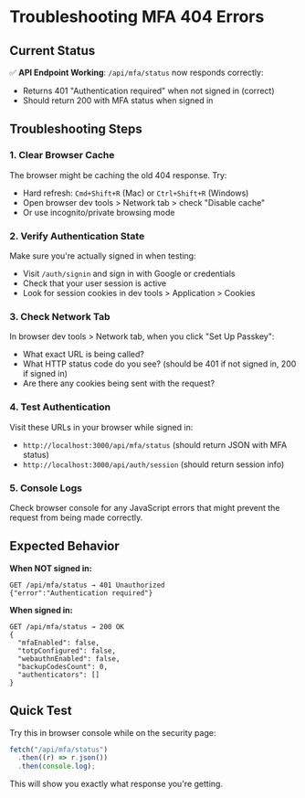 # Troubleshooting MFA 404 Errors

## Current Status

✅ **API Endpoint Working**: `/api/mfa/status` now responds correctly:

- Returns 401 "Authentication required" when not signed in (correct)
- Should return 200 with MFA status when signed in

## Troubleshooting Steps

### 1. Clear Browser Cache

The browser might be caching the old 404 response. Try:

- Hard refresh: `Cmd+Shift+R` (Mac) or `Ctrl+Shift+R` (Windows)
- Open browser dev tools > Network tab > check "Disable cache"
- Or use incognito/private browsing mode

### 2. Verify Authentication State

Make sure you're actually signed in when testing:

- Visit `/auth/signin` and sign in with Google or credentials
- Check that your user session is active
- Look for session cookies in dev tools > Application > Cookies

### 3. Check Network Tab

In browser dev tools > Network tab, when you click "Set Up Passkey":

- What exact URL is being called?
- What HTTP status code do you see? (should be 401 if not signed in, 200 if signed in)
- Are there any cookies being sent with the request?

### 4. Test Authentication

Visit these URLs in your browser while signed in:

- `http://localhost:3000/api/mfa/status` (should return JSON with MFA status)
- `http://localhost:3000/api/auth/session` (should return session info)

### 5. Console Logs

Check browser console for any JavaScript errors that might prevent the request from being made correctly.

## Expected Behavior

**When NOT signed in:**

```
GET /api/mfa/status → 401 Unauthorized
{"error":"Authentication required"}
```

**When signed in:**

```
GET /api/mfa/status → 200 OK
{
  "mfaEnabled": false,
  "totpConfigured": false,
  "webauthnEnabled": false,
  "backupCodesCount": 0,
  "authenticators": []
}
```

## Quick Test

Try this in browser console while on the security page:

```javascript
fetch("/api/mfa/status")
  .then((r) => r.json())
  .then(console.log);
```

This will show you exactly what response you're getting.
